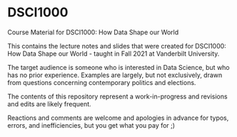 # DSCI1000
Course Material for DSCI1000: How Data Shape our World

This contains the lecture notes and slides that were created for DSCI1000: How Data Shape our World - taught in Fall 2021 at Vanderbilt University.  

The target audience is someone who is interested in Data Science, but who has no prior experience.  Examples are largely, but not exclusively, drawn from questions concerning contemporary politics and elections.

The contents of this repository represent a work-in-progress and revisions and edits are likely frequent.  

Reactions and comments are welcome and apologies in advance for typos, errors, and inefficiencies, but you get what you pay for ;)
